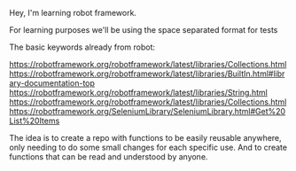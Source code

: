 Hey, I'm learning robot framework.

For learning purposes we'll be using the space separated format for tests

The basic keywords already from robot:

https://robotframework.org/robotframework/latest/libraries/Collections.html 
https://robotframework.org/robotframework/latest/libraries/BuiltIn.html#library-documentation-top
https://robotframework.org/robotframework/latest/libraries/String.html
https://robotframework.org/robotframework/latest/libraries/Collections.html
https://robotframework.org/SeleniumLibrary/SeleniumLibrary.html#Get%20List%20Items

The idea is to create a repo with functions to be easily reusable anywhere, only needing to do some small changes for each specific use.
And to create functions that can be read and understood by anyone.
